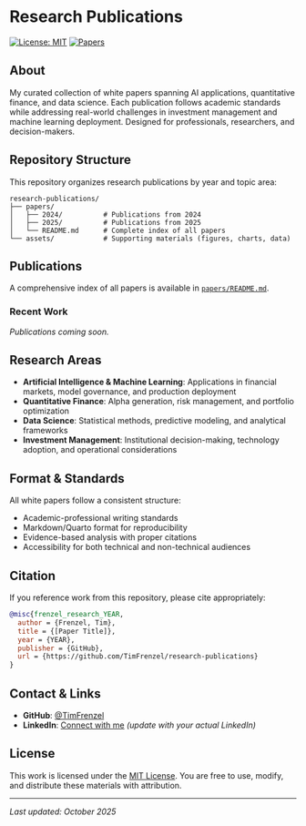 # Research Publications

[![License: MIT](https://img.shields.io/badge/License-MIT-blue.svg)](https://opensource.org/licenses/MIT)
[![Papers](https://img.shields.io/badge/Papers-0-green.svg)](papers/)

## About

My curated collection of white papers spanning AI applications, quantitative finance, and data science. Each publication follows academic standards while addressing real-world challenges in investment management and machine learning deployment. Designed for professionals, researchers, and decision-makers.

## Repository Structure

This repository organizes research publications by year and topic area:

```
research-publications/
├── papers/
│   ├── 2024/          # Publications from 2024
│   ├── 2025/          # Publications from 2025
│   └── README.md      # Complete index of all papers
└── assets/            # Supporting materials (figures, charts, data)
```

## Publications

A comprehensive index of all papers is available in [`papers/README.md`](papers/README.md).

### Recent Work

*Publications coming soon.*

## Research Areas

- **Artificial Intelligence & Machine Learning**: Applications in financial markets, model governance, and production deployment
- **Quantitative Finance**: Alpha generation, risk management, and portfolio optimization
- **Data Science**: Statistical methods, predictive modeling, and analytical frameworks
- **Investment Management**: Institutional decision-making, technology adoption, and operational considerations

## Format & Standards

All white papers follow a consistent structure:
- Academic-professional writing standards
- Markdown/Quarto format for reproducibility
- Evidence-based analysis with proper citations
- Accessibility for both technical and non-technical audiences

## Citation

If you reference work from this repository, please cite appropriately:

```bibtex
@misc{frenzel_research_YEAR,
  author = {Frenzel, Tim},
  title = {[Paper Title]},
  year = {YEAR},
  publisher = {GitHub},
  url = {https://github.com/TimFrenzel/research-publications}
}
```

## Contact & Links

- **GitHub**: [@TimFrenzel](https://github.com/TimFrenzel)
- **LinkedIn**: [Connect with me](https://www.linkedin.com/in/timfrenzel) *(update with your actual LinkedIn)*

## License

This work is licensed under the [MIT License](LICENSE). You are free to use, modify, and distribute these materials with attribution.

---

*Last updated: October 2025*

